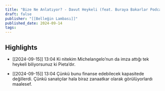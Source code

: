 ```yaml
---
title: "Bize Ne Anlatıyor? - Davut Heykeli (feat. Buraya Bakarlar Podcast)"
draft: false
publisher: "[[Belleğin Lambası]]"
published_date: 2024-09-14
tags:
---
```



## Highlights
* [[2024-09-15]] 13:04  Ki nitekim Michelangelo’nun da imza attığı tek heykeli biliyorsunuz ki Pieta’dır.

* [[2024-09-15]] 13:04  Çünkü bunu finanse edebilecek kapasitede değillerdi. Çünkü sanatçılar hala biraz zanaatkar olarak görülüyorlardı maalesef.

